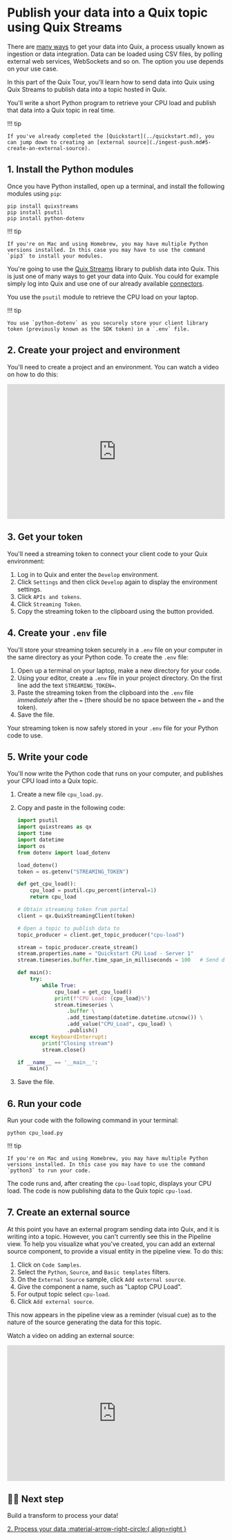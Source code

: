 # Publish your data into a Quix topic using Quix Streams 

There are [many ways](../../develop/integrate-data/overview.md) to get your data into Quix, a process usually known as ingestion or data integration. Data can be loaded using CSV files, by polling external web services, WebSockets and so on. The option you use depends on your use case.

In this part of the Quix Tour, you'll learn how to send data into Quix using Quix Streams to publish data into a topic hosted in Quix. 

You'll write a short Python program to retrieve your CPU load and publish that data into a Quix topic in real time. 

!!! tip

    If you've already completed the [Quickstart](../quickstart.md), you can jump down to creating an [external source](./ingest-push.md#5-create-an-external-source).

## 1. Install the Python modules

Once you have Python installed, open up a terminal, and install the following modules using `pip`:

```
pip install quixstreams
pip install psutil
pip install python-dotenv
```

!!! tip

    If you're on Mac and using Homebrew, you may have multiple Python versions installed. In this case you may have to use the command `pip3` to install your modules. 

You're going to use the [Quix Streams](../../client-library-intro.md) library to publish data into Quix. This is just one of many ways to get your data into Quix. You could for example simply log into Quix and use one of our already available [connectors](../../connectors/index.md).

You use the `psutil` module to retrieve the CPU load on your laptop.

!!! tip

    You use `python-dotenv` as you securely store your client library token (previously known as the SDK token) in a `.env` file.

## 2. Create your project and environment

You'll need to create a project and an environment. You can watch a video on how to do this:

<div style="position: relative; padding-bottom: 61.98347107438017%; height: 0;"><iframe src="https://www.loom.com/embed/17b17c1e614448419f1f9c0244ed288c?sid=b42634cc-1a2a-44f7-847b-23eb6d626cec" frameborder="0" webkitallowfullscreen mozallowfullscreen allowfullscreen style="position: absolute; top: 0; left: 0; width: 100%; height: 100%;"></iframe></div>

## 3. Get your token

You'll need a streaming token to connect your client code to your Quix environment:

1. Log in to Quix and enter the `Develop` environment.
2. Click `Settings` and then click `Develop` again to display the environment settings.
3. Click `APIs and tokens`.
4. Click `Streaming Token`.
5. Copy the streaming token to the clipboard using the button provided.

## 4. Create your `.env` file

You'll store your streaming token securely in a `.env` file on your computer in the same directory as your Python code. To create the `.env` file:

1. Open up a terminal on your laptop, make a new directory for your code. 
2. Using your editor, create a `.env` file in your project directory. On the first line add the text `STREAMING_TOKEN=`.
3. Paste the streaming token from the clipboard into the `.env` file _immediately_ after the `=` (there should be no space between the `=` and the token).
4. Save the file.

Your streaming token is now safely stored in your `.env` file for your Python code to use.

## 5. Write your code

You'll now write the Python code that runs on your computer, and publishes your CPU load into a Quix topic.

1. Create a new file `cpu_load.py`.
2. Copy and paste in the following code:

    ```python 
    import psutil
    import quixstreams as qx
    import time
    import datetime
    import os
    from dotenv import load_dotenv

    load_dotenv()
    token = os.getenv("STREAMING_TOKEN")

    def get_cpu_load():
        cpu_load = psutil.cpu_percent(interval=1)
        return cpu_load

    # Obtain streaming token from portal
    client = qx.QuixStreamingClient(token)

    # Open a topic to publish data to
    topic_producer = client.get_topic_producer("cpu-load")

    stream = topic_producer.create_stream()
    stream.properties.name = "Quickstart CPU Load - Server 1"
    stream.timeseries.buffer.time_span_in_milliseconds = 100   # Send data in 100 ms chunks

    def main():
        try:
            while True:
                cpu_load = get_cpu_load()
                print(f"CPU Load: {cpu_load}%")
                stream.timeseries \
                    .buffer \
                    .add_timestamp(datetime.datetime.utcnow()) \
                    .add_value("CPU_Load", cpu_load) \
                    .publish()
        except KeyboardInterrupt:
            print("Closing stream")
            stream.close()

    if __name__ == '__main__':
        main()
    ```

3. Save the file.

## 6. Run your code

Run your code with the following command in your terminal:

```
python cpu_load.py
```

!!! tip

    If you're on Mac and using Homebrew, you may have multiple Python versions installed. In this case you may have to use the command `python3` to run your code. 

The code runs and, after creating the `cpu-load` topic, displays your CPU load. The code is now publishing data to the Quix topic `cpu-load`.

## 7. Create an external source

At this point you have an external program sending data into Quix, and it is writing into a topic. However, you can't currently see this in the Pipeline view. To help you visualize what you've created, you can add an external source component, to provide a visual entity in the pipeline view. To do this:

1. Click on `Code Samples`.
2. Select the `Python`, `Source`, and `Basic templates` filters.
3. On the `External Source` sample, click `Add external source`.
4. Give the component a name, such as "Laptop CPU Load".
5. For output topic select `cpu-load`.
6. Click `Add external source`.

This now appears in the pipeline view as a reminder (visual cue) as to the nature of the source generating the data for this topic.

Watch a video on adding an external source:

<div style="position: relative; padding-bottom: 62.24066390041494%; height: 0;"><iframe src="https://www.loom.com/embed/0c9be6ea1f9540618d8bf0c2dabc8533?sid=728b4cad-a224-4ffa-82fe-7f0bbe737779" frameborder="0" webkitallowfullscreen mozallowfullscreen allowfullscreen style="position: absolute; top: 0; left: 0; width: 100%; height: 100%;"></iframe></div>

## 🏃‍♀️ Next step

Build a transform to process your data!

[2. Process your data :material-arrow-right-circle:{ align=right }](./process-threshold.md)
